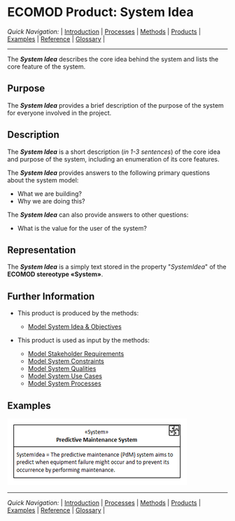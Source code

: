 # ECOMOD Product: System Idea


_Quick Navigation:_ | [Introduction](index.md) | [Processes](processes.md) | [Methods](methods.md) | [Products](products.md) | [Examples](examples.md) | [Reference](quick-reference.md) | [Glossary](glossary.md) |

---


The **_System Idea_** describes the core idea behind the system and lists the core feature of the system.


## Purpose

The **_System Idea_** provides a brief description of the purpose of the system for everyone involved in the project.


## Description

The **_System Idea_** is a short description (_in 1-3 sentences_) of the core idea and purpose of the system, including an enumeration of its core features.

The **_System Idea_** provides answers to the following primary questions about the system model:

+ What we are building?
+ Why we are doing this?

The **_System Idea_** can also provide answers to other questions:

+ What is the value for the user of the system?


## Representation

The **_System Idea_** is a simply text stored in the property "_SystemIdea_" of the **ECOMOD stereotype «System»**.


## Further Information

+ This product is produced by the methods:
  - [Model System Idea & Objectives](method_system-idea-objectives.md)

+ This product is used as input by the methods:
  - [Model Stakeholder Requirements](method_stakeholder-requirements.md)
  - [Model System Constraints](method_system-constraints.md)
  - [Model System Qualities](method_system-qualitycriterias.md)
  - [Model System Use Cases](method_system-usecases.md)
  - [Model System Processes](method_system-processes.md)


## Examples

![Example System Idea](images/en-ecomod-sample-system.png)

---
_Quick Navigation:_ | [Introduction](index.md) | [Processes](processes.md) | [Methods](methods.md) | [Products](products.md) | [Examples](examples.md) | [Reference](quick-reference.md) | [Glossary](glossary.md) |

